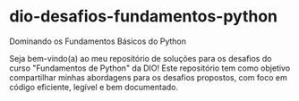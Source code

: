 # dio-desafios-fundamentos-python
Dominando os Fundamentos Básicos do Python 

Seja bem-vindo(a) ao meu repositório de soluções para os desafios do curso "Fundamentos de Python" da DIO! Este repositório tem como objetivo compartilhar minhas abordagens para os desafios propostos, com foco em código eficiente, legível e bem documentado.